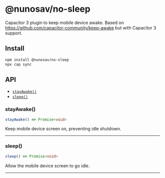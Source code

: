 # @nunosav/no-sleep

Capacitor 3 plugin to keep mobile device awake.
Based on https://github.com/capacitor-community/keep-awake but with Capacitor 3 support.

## Install

```bash
npm install @nunosav/no-sleep
npx cap sync
```

## API

<docgen-index>

- [`stayAwake()`](#stayawake)
- [`sleep()`](#sleep)

</docgen-index>

<docgen-api>
<!--Update the source file JSDoc comments and rerun docgen to update the docs below-->

### stayAwake()

```typescript
stayAwake() => Promise<void>
```

Keep mobile device screen on, preventing idle shutdown.

---

### sleep()

```typescript
sleep() => Promise<void>
```

Allow the mobile device screen to go idle.

---

</docgen-api>
